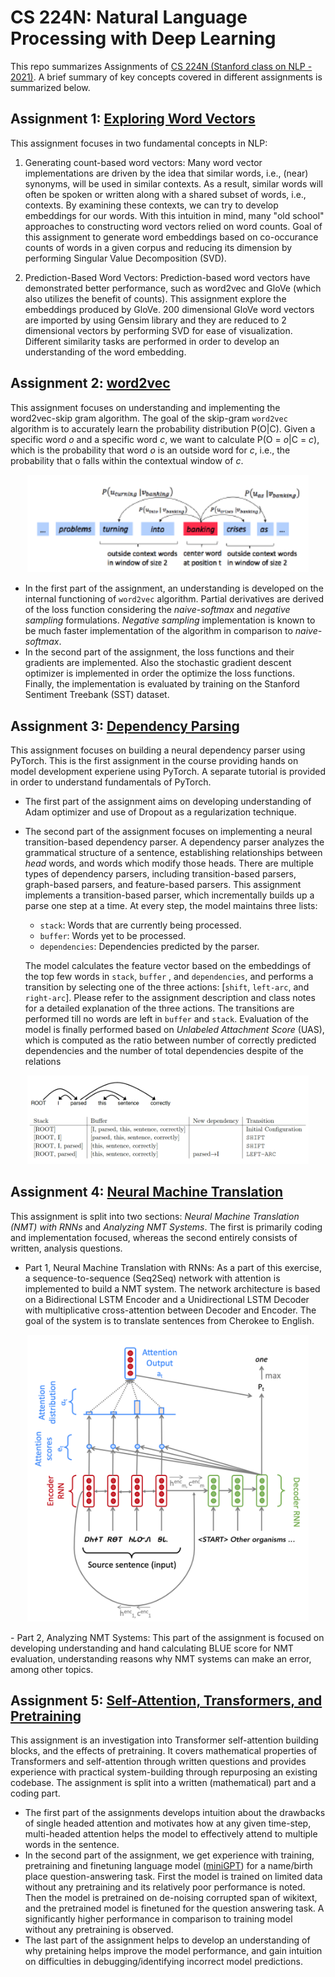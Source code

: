 # CS 224N: Natural Language Processing with Deep Learning
This repo summarizes Assignments of [CS 224N (Stanford class on NLP - 2021)](http://web.stanford.edu/class/cs224n/). A brief summary of key concepts covered in 
different assignments is summarized below.

## Assignment 1: [Exploring Word Vectors](assignment_1/exploring_word_vectors.ipynb)
This assignment focuses in two fundamental concepts in NLP:
1. Generating count-based word vectors: Many word vector implementations are driven by the idea that similar words, i.e., (near) synonyms, will be used in similar contexts. As a result, similar words will often be spoken or written along with a shared subset of words, i.e., contexts. By examining these contexts, we can try to develop embeddings for our words. With this intuition in mind, many "old school" approaches to constructing word vectors relied on word counts. Goal of this assignment to generate word embeddings based on co-occurance
counts of words in a given corpus and reducing its dimension by performing Singular Value Decomposition (SVD).

2. Prediction-Based Word Vectors: Prediction-based word vectors have demonstrated better performance, such as word2vec and GloVe (which also utilizes the benefit of counts). This assignment explore the embeddings produced by GloVe. 200 dimensional GloVe
word vectors are imported by using Gensim library and they are reduced to 2 dimensional vectors by performing SVD for ease of visualization. Different similarity tasks are performed in order to develop an understanding of the word embedding. 

## Assignment 2: [word2vec](assignment_2/a2.pdf)
This assignment focuses on understanding and implementing the word2vec-skip gram algorithm. The goal of the skip-gram `word2vec` algorithm is to accurately learn the probability distribution P(O|C).
Given a specific word *o* and a specific word *c*, we want to calculate P(O = *o*|C = *c*), which is the probability
that word *o* is an outside word for *c*, i.e., the probability that o falls within the contextual window of *c*.
<p align="center">
<img src="figures/a2/word2vec_skip_gram.png" alt="Word2Vec skip gram algorithm" width="450"/> 
</p>

- In the first part of the assignment, an understanding is developed on the internal functioning of `word2vec` algorithm.
Partial derivatives are derived of the loss function considering the *naive-softmax* and *negative sampling* formulations. 
*Negative sampling* implementation is known to be much faster implementation of the algorithm in comparison to *naive-softmax*.
- In the second part of the assignment, the loss functions and their gradients are implemented. Also the stochastic gradient
descent optimizer is implemented in order the optimize the loss functions. Finally, the implementation is evaluated by
training on the Stanford Sentiment Treebank (SST) dataset.

## Assignment 3: [Dependency Parsing](assignment_3/a3.pdf)
This assignment focuses on building a neural dependency parser using PyTorch. This is the first assignment in the course
 providing hands on model development experiene using PyTorch. A separate tutorial is provided in order to understand fundamentals
 of PyTorch.
 - The first part of the assignment aims on developing understanding of Adam optimizer and use of Dropout as a regularization
 technique. 
 - The second part of the assignment focuses on implementing a neural transition-based dependency parser. 
 A dependency parser analyzes the grammatical structure of a sentence, establishing relationships between
*head* words, and words which modify those heads. There are multiple types of dependency parsers,
including transition-based parsers, graph-based parsers, and feature-based parsers. This assignment implements a 
transition-based parser, which incrementally builds up a parse one step at a time. At every step, the model maintains three
lists:

    - `stack`: Words that are currently being processed.
    - `buffer`: Words yet to be processed.
    - `dependencies`: Dependencies predicted by the parser.

    The model calculates the feature vector based on the embeddings of the top few words in `stack`, `buffer`
    , and `dependencies`, and performs a transition by selecting one of the three actions: [`shift`, 
    `left-arc`, and `right-arc`]. Please refer to the assignment description and class notes for a detailed
    explanation of the three actions. The transitions are performed till no words are left in `buffer` and `stack`.
    Evaluation of the model is finally performed based on *Unlabeled Attachment Score* (UAS), which
    is computed as the ratio between number of correctly predicted dependencies and the number of
    total dependencies despite of the relations

<p align="center">
<img src="figures/a3/NDP.png" alt="Dependency Parsing" width="450"/> 
</p>

## Assignment 4: [Neural Machine Translation](assignment_4/a4.pdf)
This assignment is split into two sections: *Neural Machine Translation (NMT) with RNNs* and *Analyzing NMT
Systems*. The first is primarily coding and implementation focused, whereas the second entirely consists of
written, analysis questions.
- Part 1, Neural Machine Translation with RNNs: As a part of this exercise, a sequence-to-sequence (Seq2Seq) network with 
attention is implemented to build a NMT system. The network architecture is based on a Bidirectional LSTM Encoder and a
Unidirectional LSTM Decoder with multiplicative cross-attention between Decoder and Encoder. The goal of the system is to 
translate sentences from Cherokee to English.
<p align="center">
<img src="figures/a4/NMT.png" alt="NMT system" width="450"/> 
</p>
- Part 2, Analyzing NMT Systems: This part of the assignment is focused on developing understanding and hand calculating
 BLUE score for NMT evaluation, understanding reasons why NMT systems can make an error, among other topics.
 
 ## Assignment 5: [Self-Attention, Transformers, and Pretraining](assignment_5/a5.pdf)
This assignment is an investigation into Transformer self-attention building blocks, and the effects of pretraining.
It covers mathematical properties of Transformers and self-attention through written questions and provides 
experience with practical system-building through repurposing an existing codebase. The assignment is split into a 
written (mathematical) part and a coding part.
- The first part of the assignments develops intuition about the drawbacks of single headed attention and motivates
how at any given time-step, multi-headed attention helps the model to effectively attend to multiple words in the 
sentence.
- In the second part of the assignment, we get experience with training, pretraining and finetuning language model 
([miniGPT](https://github.com/karpathy/minGPT)) for a name/birth place question-answering task. First the model is
trained on limited data without any pretraining and its relatively poor performance is noted. Then the model is pretrained
on de-noising corrupted span of wikitext, and the pretrained model is finetuned for the question answering task. A 
significantly higher performance in comparison to training model without any pretraining is observed.
- The last part of the assignment helps to develop an understanding of why pretaining helps improve the model performance, 
and gain intuition on difficulties in debugging/identifying incorrect model predictions.